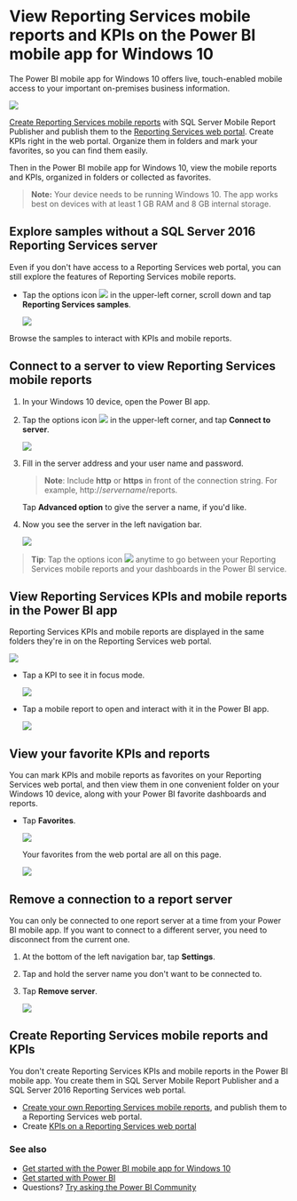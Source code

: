 <properties 
   pageTitle="View Reporting Services mobile reports and KPIs on the Power BI mobile app for Windows 10"
   description="The Power BI mobile app for Windows 10 offers live, touch-enabled mobile access to your important on-premises business information."
   services="powerbi" 
   documentationCenter="" 
   authors="maggiesMSFT" 
   manager="mblythe" 
   backup=""
   editor=""
   tags=""
   qualityFocus="no"
   qualityDate=""/>
 
<tags
   ms.service="powerbi"
   ms.devlang="NA"
   ms.topic="article"
   ms.tgt_pltfrm="NA"
   ms.workload="powerbi"
   ms.date="09/26/2016"
   ms.author="maggies"/>

# View Reporting Services mobile reports and KPIs on the Power BI mobile app for Windows 10 

The Power BI mobile app for Windows 10 offers live, touch-enabled mobile access to your important on-premises business information. 

![](media/powerbi-mobile-win10-kpis-mobile-reports/power-bi-ssrs-mobile-report.png)

[Create Reporting Services mobile reports](https://msdn.microsoft.com/library/mt652547.aspx) with SQL Server Mobile Report Publisher and publish them to the [Reporting Services web portal](https://msdn.microsoft.com/library/mt637133.aspx). Create KPIs right in the web portal. Organize them in folders and mark your favorites, so you can find them easily. 

Then in the Power BI mobile app for Windows 10, view the mobile reports and KPIs, organized in folders or collected as favorites. 

>**Note:** Your device needs to be running Windows 10. The app works best on devices with at least 1 GB RAM and 8 GB internal storage.

## Explore samples without a SQL Server 2016 Reporting Services server

Even if you don't have access to a Reporting Services web portal, you can still explore the features of Reporting Services mobile reports. 

-  Tap the options icon ![](media/powerbi-mobile-win10-kpis-mobile-reports/powerbi_windows10_options_icon.png) in the upper-left corner, scroll down and tap **Reporting Services samples**.

    ![](media/powerbi-mobile-win10-kpis-mobile-reports/power-bi-windows-10-ssrs-samples-menu.png)


Browse the samples to interact with KPIs and mobile reports.


## Connect to a server to view Reporting Services mobile reports 

1.  In your Windows 10 device, open the Power BI app.
  
2.  Tap the options icon ![](media/powerbi-mobile-win10-kpis-mobile-reports/powerbi_windows10_options_icon.png) in the upper-left corner, and tap **Connect to server**.

    ![](media/powerbi-mobile-win10-kpis-mobile-reports/power-bi-windows-10-ssrs-connect-server-menu.png)


4. Fill in the server address and your user name and password.

    >**Note**: Include **http** or **https** in front of the connection string. For example, http://*servername*/reports.

    Tap **Advanced option** to give the server a name, if you'd like.

5.  Now you see the server in the left navigation bar.

    ![](media/powerbi-mobile-win10-kpis-mobile-reports/power-bi-ssrs-mobile-report-server.png)

>**Tip**: Tap the options icon ![](media/powerbi-mobile-win10-kpis-mobile-reports/powerbi_windows10_options_icon.png) anytime to go between your Reporting Services mobile reports and your dashboards in the Power BI service. 

## View Reporting Services KPIs and mobile reports in the Power BI app

Reporting Services KPIs and mobile reports are displayed in the same folders they're in on the Reporting Services web portal.

![](media/powerbi-mobile-win10-kpis-mobile-reports/power-bi-ssrs-mobile-report-folders.png)

- Tap a KPI to see it in focus mode.

    ![](media/powerbi-mobile-win10-kpis-mobile-reports/power-bi-ssrs-mobile-report-kpis.png)

- Tap a mobile report to open and interact with it in the Power BI app.

    ![](media/powerbi-mobile-win10-kpis-mobile-reports/power-bi-ssrs-mobile-report.png)

## View your favorite KPIs and reports

You can mark KPIs and mobile reports as favorites on your Reporting Services web portal, and then view them in one convenient folder on your Windows 10 device, along with your Power BI favorite dashboards and reports.

-  Tap **Favorites**.

    ![](media/powerbi-mobile-win10-kpis-mobile-reports/power-bi-ssrs-mobile-report-favorite-menu.png)
   
    Your favorites from the web portal are all on this page.

    ![](media/powerbi-mobile-win10-kpis-mobile-reports/power-bi-windows-10-ssrs-favorites.png)

## Remove a connection to a report server

You can only be connected to one report server at a time from your Power BI mobile app. If you want to connect to a different server, you need to disconnect from the current one.

1. At the bottom of the left navigation bar, tap **Settings**.
2. Tap and hold the server name you don't want to be connected to.
3. Tap **Remove server**.

    ![](media/powerbi-mobile-win10-kpis-mobile-reports/power-bi-windows-10-ssrs-remove-server-menu.png)


## Create Reporting Services mobile reports and KPIs

You don't create Reporting Services KPIs and mobile reports in the Power BI mobile app. You create them in SQL Server Mobile Report Publisher and a SQL Server 2016 Reporting Services web portal.

- [Create your own Reporting Services mobile reports](https://msdn.microsoft.com/library/mt652547.aspx), and publish them to a Reporting Services web portal.
- Create [KPIs on a Reporting Services web portal](https://msdn.microsoft.com/library/mt683632.aspx)

### See also  
- [Get started with the Power BI mobile app for Windows 10](powerbi-mobile-win10phone-app-get-started.md)  
- [Get started with Power BI](powerbi-service-get-started.md)  
- Questions? [Try asking the Power BI Community](http://community.powerbi.com/)